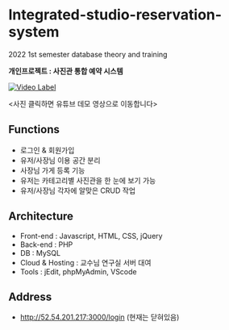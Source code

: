 # Integrated-studio-reservation-system
2022 1st semester database theory and training

**개인프로젝트 : 사진관 통합 예약 시스템**

[![Video Label](http://img.youtube.com/vi/2GozCeLAJeg/0.jpg)](https://youtu.be/2GozCeLAJeg)

<사진 클릭하면 유튜브 데모 영상으로 이동합니다>

## Functions
- 로그인 & 회원가입
- 유저/사장님 이용 공간 분리
- 사장님 가게 등록 기능
- 유저는 카테고리별 사진관을 한 눈에 보기 가능
- 유저/사장님 각자에 알맞은 CRUD 작업

## Architecture
- Front-end : Javascript, HTML, CSS, jQuery
- Back-end : PHP
- DB : MySQL
- Cloud & Hosting : 교수님 연구실 서버 대여
- Tools : jEdit, phpMyAdmin, VScode

## Address
- http://52.54.201.217:3000/login (현재는 닫혀있음)
